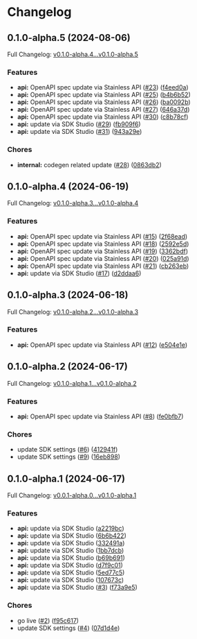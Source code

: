 # Changelog

## 0.1.0-alpha.5 (2024-08-06)

Full Changelog: [v0.1.0-alpha.4...v0.1.0-alpha.5](https://github.com/embedhq/embed-node/compare/v0.1.0-alpha.4...v0.1.0-alpha.5)

### Features

* **api:** OpenAPI spec update via Stainless API ([#23](https://github.com/embedhq/embed-node/issues/23)) ([f4eed0a](https://github.com/embedhq/embed-node/commit/f4eed0a228e56c6f394b28565fa7de225349ae1c))
* **api:** OpenAPI spec update via Stainless API ([#25](https://github.com/embedhq/embed-node/issues/25)) ([b4b6b52](https://github.com/embedhq/embed-node/commit/b4b6b52502cd5dc4d5428ab751f438b71b28443b))
* **api:** OpenAPI spec update via Stainless API ([#26](https://github.com/embedhq/embed-node/issues/26)) ([ba0092b](https://github.com/embedhq/embed-node/commit/ba0092b3848a6117ba78f91e78f985a1f43b8731))
* **api:** OpenAPI spec update via Stainless API ([#27](https://github.com/embedhq/embed-node/issues/27)) ([646a37d](https://github.com/embedhq/embed-node/commit/646a37d308247924cde43ce74ee4f49aeaf7d00b))
* **api:** OpenAPI spec update via Stainless API ([#30](https://github.com/embedhq/embed-node/issues/30)) ([c8b78cf](https://github.com/embedhq/embed-node/commit/c8b78cf9f2e4024adae9bb05aba5f4667da4d2ac))
* **api:** update via SDK Studio ([#29](https://github.com/embedhq/embed-node/issues/29)) ([fb909f6](https://github.com/embedhq/embed-node/commit/fb909f6b6005942b9e4d4c5b76e1b46ba437f25b))
* **api:** update via SDK Studio ([#31](https://github.com/embedhq/embed-node/issues/31)) ([943a29e](https://github.com/embedhq/embed-node/commit/943a29ecbd2c06dd39468c5c364b7cd300bb4ce7))


### Chores

* **internal:** codegen related update ([#28](https://github.com/embedhq/embed-node/issues/28)) ([0863db2](https://github.com/embedhq/embed-node/commit/0863db217b53b6c8c47f3af36d6d376dd42a05fc))

## 0.1.0-alpha.4 (2024-06-19)

Full Changelog: [v0.1.0-alpha.3...v0.1.0-alpha.4](https://github.com/embedhq/embed-node/compare/v0.1.0-alpha.3...v0.1.0-alpha.4)

### Features

* **api:** OpenAPI spec update via Stainless API ([#15](https://github.com/embedhq/embed-node/issues/15)) ([2f68ead](https://github.com/embedhq/embed-node/commit/2f68eadb0fc16f3fa3f8e89bc855d31dee504535))
* **api:** OpenAPI spec update via Stainless API ([#18](https://github.com/embedhq/embed-node/issues/18)) ([2592e5d](https://github.com/embedhq/embed-node/commit/2592e5d5409eb34a6f1f256c8255efec93b1056e))
* **api:** OpenAPI spec update via Stainless API ([#19](https://github.com/embedhq/embed-node/issues/19)) ([3362bdf](https://github.com/embedhq/embed-node/commit/3362bdf5d591083cd63e5abe182d7af8e2ecf9d8))
* **api:** OpenAPI spec update via Stainless API ([#20](https://github.com/embedhq/embed-node/issues/20)) ([025a91d](https://github.com/embedhq/embed-node/commit/025a91d3367b61d8f834632bff4c7886e712b541))
* **api:** OpenAPI spec update via Stainless API ([#21](https://github.com/embedhq/embed-node/issues/21)) ([cb263eb](https://github.com/embedhq/embed-node/commit/cb263eb8ee099446c553c2020559f48545eba80d))
* **api:** update via SDK Studio ([#17](https://github.com/embedhq/embed-node/issues/17)) ([d2ddaa6](https://github.com/embedhq/embed-node/commit/d2ddaa687abf9bbcd632db530c60b6f3aab07adb))

## 0.1.0-alpha.3 (2024-06-18)

Full Changelog: [v0.1.0-alpha.2...v0.1.0-alpha.3](https://github.com/embedhq/embed-node/compare/v0.1.0-alpha.2...v0.1.0-alpha.3)

### Features

* **api:** OpenAPI spec update via Stainless API ([#12](https://github.com/embedhq/embed-node/issues/12)) ([e504e1e](https://github.com/embedhq/embed-node/commit/e504e1ec80d39e0dc731a4c8e3155882dfd926b8))

## 0.1.0-alpha.2 (2024-06-17)

Full Changelog: [v0.1.0-alpha.1...v0.1.0-alpha.2](https://github.com/embedhq/embed-node/compare/v0.1.0-alpha.1...v0.1.0-alpha.2)

### Features

* **api:** OpenAPI spec update via Stainless API ([#8](https://github.com/embedhq/embed-node/issues/8)) ([fe0bfb7](https://github.com/embedhq/embed-node/commit/fe0bfb7e71222144f2ace1062924edc19e88723d))


### Chores

* update SDK settings ([#6](https://github.com/embedhq/embed-node/issues/6)) ([412941f](https://github.com/embedhq/embed-node/commit/412941f75772f73943f36b23a08dd8748d9e89f6))
* update SDK settings ([#9](https://github.com/embedhq/embed-node/issues/9)) ([16eb898](https://github.com/embedhq/embed-node/commit/16eb898b4f583ee24cafbf6e2367185512892102))

## 0.1.0-alpha.1 (2024-06-17)

Full Changelog: [v0.0.1-alpha.0...v0.1.0-alpha.1](https://github.com/embedhq/embed-node/compare/v0.0.1-alpha.0...v0.1.0-alpha.1)

### Features

* **api:** update via SDK Studio ([a2219bc](https://github.com/embedhq/embed-node/commit/a2219bc3aa84f35df47d2da380c25c3bd6c0b715))
* **api:** update via SDK Studio ([6b6b422](https://github.com/embedhq/embed-node/commit/6b6b4225c933fc61311ccf4526ecd5f87c19d6dd))
* **api:** update via SDK Studio ([332491a](https://github.com/embedhq/embed-node/commit/332491a581673fee9c58d4829d54f9db0369f021))
* **api:** update via SDK Studio ([1bb7dcb](https://github.com/embedhq/embed-node/commit/1bb7dcba07a55ba1cb69aec215b1b413cb688428))
* **api:** update via SDK Studio ([b69b691](https://github.com/embedhq/embed-node/commit/b69b69105c49a429305c1ebc0681fb7a70986305))
* **api:** update via SDK Studio ([d7f9c01](https://github.com/embedhq/embed-node/commit/d7f9c01c890f2e3b4adbccce177557573afb2a91))
* **api:** update via SDK Studio ([5ed77c5](https://github.com/embedhq/embed-node/commit/5ed77c5f4ec11338cc413ca36b308e5c439820e3))
* **api:** update via SDK Studio ([107673c](https://github.com/embedhq/embed-node/commit/107673c56fd62f2471ef2c09035fb1aba58d6b16))
* **api:** update via SDK Studio ([#3](https://github.com/embedhq/embed-node/issues/3)) ([f73a9e5](https://github.com/embedhq/embed-node/commit/f73a9e52dc86e224d74697f8896d6c78a4d0de0e))


### Chores

* go live ([#2](https://github.com/embedhq/embed-node/issues/2)) ([f95c617](https://github.com/embedhq/embed-node/commit/f95c617e51633c51ddd779007dc786dbb80c56ed))
* update SDK settings ([#4](https://github.com/embedhq/embed-node/issues/4)) ([07d1d4e](https://github.com/embedhq/embed-node/commit/07d1d4eec73687d3302b8dc5869efa54c54270c4))
